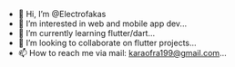 - 👋 Hi, I’m @Electrofakas
- 👀 I’m interested in web and mobile app dev...
- 🌱 I’m currently learning flutter/dart...
- 💞️ I’m looking to collaborate on flutter projects...
- 📫 How to reach me via mail: karaofra199@gmail.com...

<!---
Electrofakas/Electrofakas is a ✨ special ✨ repository because its `README.md` (this file) appears on your GitHub profile.
You can click the Preview link to take a look at your changes.
--->
